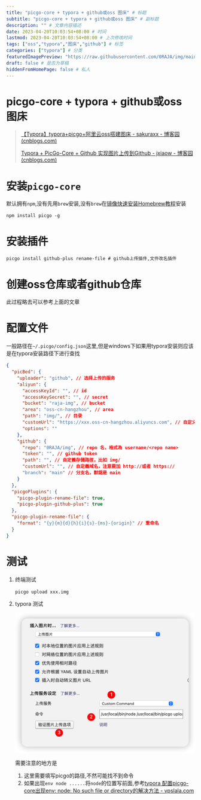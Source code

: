 ```yaml
---
title: "picgo-core + typora + github或oss 图床" # 标题
subtitle: "picgo-core + typora + github或oss 图床" # 副标题
description: "" # 文章内容描述
date: 2023-04-20T10:03:54+08:00 # 时间
lastmod: 2023-04-20T10:03:54+08:00 # 上次修改时间
tags: ["oss","typora","图床","github"] # 标签
categories: ["typora"] # 分类
featuredImagePreview: "https://raw.githubusercontent.com/0RAJA/img/main/20230420100652-981-image-20230420100651902.png" # 封面链接
draft: false # 是否为草稿
hiddenFromHomePage: false # 私人
---
```

<!--more-->

# picgo-core + typora + github或oss 图床

>  [【Typora】typora+picgo+阿里云oss搭建图床 - sakuraxx - 博客园 (cnblogs.com)](https://www.cnblogs.com/myworld7/p/13132549.html#_label3)
>
>  [Typora + PicGo-Core + Github 实现图片上传到Github - jxiaow - 博客园 (cnblogs.com)](https://www.cnblogs.com/xiaowj/p/13934555.html)

# 安装`picgo-core`

默认拥有`npm`,没有先用`brew`安装,没有`brew`在[镜像快速安装Homebrew教程](https://brew.idayer.com/)安装

```shell
npm install picgo -g
```

# 安装插件

```shell
picgo install github-plus rename-file # github上传插件,文件改名插件
```

# 创建oss仓库或者github仓库

此过程略去可以参考上面的文章

# 配置文件

一般路径在`~/.picgo/config.json`这里,但是windows下如果用typora安装则应该是在typora安装路径下进行查找

```json
{
  "picBed": {
    "uploader": "github", // 选择上传的服务
    "aliyun": {
      "accessKeyId": "", // id
      "accessKeySecret": "", // secret
      "bucket": "raja-img", // bucket
      "area": "oss-cn-hangzhou", // area
      "path": "img/", // 目录
      "customUrl": "https://xxx.oss-cn-hangzhou.aliyuncs.com", // 自定义域名,需要在oss配置
      "options": ""
    },
    "github": {
      "repo": "0RAJA/img", // repo 名，格式為 username/<repo name>
      "token": "", // github token
      "path": "", // 自定義存儲路徑，比如 img/
      "customUrl": "", // 自定義域名，注意要加 http://或者 https://
      "branch": "main" // 分支名，默認是 main
    }
  },
  "picgoPlugins": {
    "picgo-plugin-rename-file": true,
    "picgo-plugin-github-plus": true
  },
  "picgo-plugin-rename-file": {
    "format": "{y}{m}{d}{h}{i}{s}-{ms}-{origin}" // 重命名
  }
}
```

# 测试

1. 终端测试

    `picgo upload xxx.img`
2. typora 测试

    ![image](https://raw.githubusercontent.com/0RAJA/img/main/20230420100411-520-20230420100236-918-image-20230420003654-2d8s524.png)

    需要注意的地方是

    1. 这里需要填写picgo的路径,不然可能找不到命令
    2. 如果出现`env node ......`将`node`的位置写前面,参考[typora 配置picgo-core出现env: node: No such file or directory的解决方法 - vpslala.com](https://www.vpslala.com/t/774)
